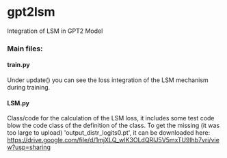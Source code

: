 # gpt2lsm
Integration of LSM in GPT2 Model


### Main files:

#### train.py
Under update() you can see the loss integration of the LSM mechanism during training.

#### LSM.py
Class/code for the calculation of the LSM loss, it includes some test code blow the code class of the definition of the class.
To get the missing (it was too large to upload) 'output_distr_logits0.pt', it can be downloaded here: https://drive.google.com/file/d/1mjXLQ_wIK3OLdQRIJ5V5mxTU9lhb7vri/view?usp=sharing
